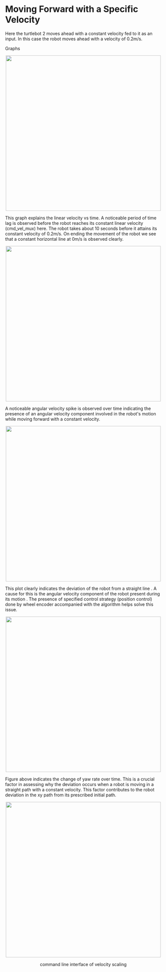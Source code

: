 # Moving Forward with a Specific Velocity

Here the turtlebot 2 moves ahead with a constant velocity fed to it as an input. In this case the robot moves ahead with a velocity of 0.2m/s. 

Graphs
<p align="center">
<img width="500" src="https://user-images.githubusercontent.com/44544565/205487707-396a08c3-90b0-4aa0-b440-abaf8bf7aa19.png"></p>


This graph explains the linear velocity vs time. A noticeable period of time lag is observed before the robot reaches its constant linear velocity (cmd_vel_mux) here. The robot takes about 10 seconds before it attains its constant velocity of 0.2m/s. On ending the movement of the robot we see that a constant horizontal line at 0m/s is observed clearly.

<p align="center"><img width="500" src="https://user-images.githubusercontent.com/44544565/205487722-2e43765f-7797-402e-af61-5d7d12618ff9.png"></p>


A noticeable angular velocity spike is observed over time indicating the presence of an angular velocity component involved in the robot's motion while moving forward with a constant velocity.

<p align="center"><img width="500" src="https://user-images.githubusercontent.com/44544565/205487785-47a34c7a-1d93-4af8-bc5d-9c64c2f9d625.png"></p>



This plot clearly indicates the deviation of the robot from a straight line . A cause for this is the angular velocity component of the robot present during its motion . The presence of specified control strategy (position control) done by wheel encoder accompanied with the algorithm helps solve this issue.

<p align="center"><img width="500" src="https://user-images.githubusercontent.com/44544565/205487788-fc03c438-07e9-454d-87b6-b1b70302c751.png"></p>


Figure above indicates the change of yaw rate over time. This is a crucial factor in assessing why the deviation occurs when a robot is moving in a straight path with a constant velocity. This factor contributes to the robot deviation in the xy path from its prescribed initial path.


<p align="center"><img width="500" src="https://user-images.githubusercontent.com/44544565/205487410-2eb74600-ce49-4717-801a-dbbd4cfa3ffd.png"></p>

<p align="center">command line interface of velocity scaling</p>
